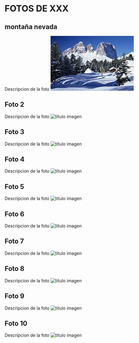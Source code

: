 # FOTOS DE XXX

## montaña nevada
Descripcion de la foto
![montaña nevada](./fotos/paisaje1.jpg)

## Foto 2
Descripcion de la foto
![titulo imagen](./fotos/delaimagen.jpg)

## Foto 3
Descripcion de la foto
![titulo imagen](./fotos/delaimagen.jpg)

## Foto 4
Descripcion de la foto
![titulo imagen](./fotos/delaimagen.jpg)

## Foto 5
Descripcion de la foto
![titulo imagen](./fotos/delaimagen.jpg)

## Foto 6
Descripcion de la foto
![titulo imagen](./fotos/delaimagen.jpg)

## Foto 7
Descripcion de la foto
![titulo imagen](./fotos/delaimagen.jpg)

## Foto 8
Descripcion de la foto
![titulo imagen](./fotos/delaimagen.jpg)

## Foto 9
Descripcion de la foto
![titulo imagen](./fotos/delaimagen.jpg)

## Foto 10
Descripcion de la foto
![titulo imagen](./fotos/delaimagen.jpg)
